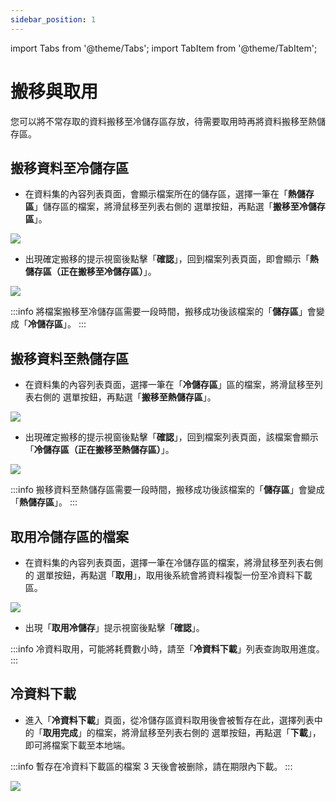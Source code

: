 ```yaml
---
sidebar_position: 1
---
```


import Tabs from '@theme/Tabs';
import TabItem from '@theme/TabItem';

# 搬移與取用


您可以將不常存取的資料搬移至冷儲存區存放，待需要取用時再將資料搬移至熱儲存區。

## 搬移資料至冷儲存區

* 在資料集的內容列表頁面，會顯示檔案所在的儲存區，選擇一筆在「**熱儲存區**」儲存區的檔案，將滑鼠移至列表右側的 <i class="fa fa-ellipsis-v fa-20" aria-hidden="true"></i>  選單按鈕，再點選「**搬移至冷儲存區**」。

![](https://cos.twcc.ai/SYS-MANUAL/uploads/upload_01247d535a5db90f5a2f1ce38f825c86.png)


* 出現確定搬移的提示視窗後點擊「**確認**」，回到檔案列表頁面，即會顯示「**熱儲存區（正在搬移至冷儲存區）**」。

![](https://cos.twcc.ai/SYS-MANUAL/uploads/upload_47e8a7d4ad230c86d54cc33b9588e5bc.png)

    
:::info
將檔案搬移至冷儲存區需要一段時間，搬移成功後該檔案的「**儲存區**」會變成「**冷儲存區**」。
:::
   
## 搬移資料至熱儲存區
* 在資料集的內容列表頁面，選擇一筆在「**冷儲存區**」區的檔案，將滑鼠移至列表右側的 <i class="fa fa-ellipsis-v fa-20" aria-hidden="true"></i> 選單按鈕，再點選「**搬移至熱儲存區**」。
  
![](https://cos.twcc.ai/SYS-MANUAL/uploads/upload_38e64275ea848fa39141c3b4ae1f08cd.png)
        
* 出現確定搬移的提示視窗後點擊「**確認**」，回到檔案列表頁面，該檔案會顯示「**冷儲存區（正在搬移至熱儲存區）**」。

![](https://cos.twcc.ai/SYS-MANUAL/uploads/upload_94050d513434d3a49da8ad2aec247c35.png)


:::info
搬移資料至熱儲存區需要一段時間，搬移成功後該檔案的「**儲存區**」會變成「**熱儲存區**」。
:::
    
## 取用冷儲存區的檔案

* 在資料集的內容列表頁面，選擇一筆在冷儲存區的檔案，將滑鼠移至列表右側的 <i class="fa fa-ellipsis-v fa-20" aria-hidden="true"></i> 選單按鈕，再點選「**取用**」，取用後系統會將資料複製一份至冷資料下載區。
    
![](https://cos.twcc.ai/SYS-MANUAL/uploads/upload_0463dea00cad6e5e3fa586263df52dbb.png)
    
* 出現「**取用冷儲存**」提示視窗後點擊「**確認**」。
    
:::info
冷資料取用，可能將耗費數小時，請至「**冷資料下載**」列表查詢取用進度。
:::

## 冷資料下載

* 進入「**冷資料下載**」頁面，從冷儲存區資料取用後會被暫存在此，選擇列表中的「**取用完成**」的檔案，將滑鼠移至列表右側的 <i class="fa fa-ellipsis-v fa-20" aria-hidden="true"></i> 選單按鈕，再點選「**下載**」，即可將檔案下載至本地端。
    
:::info
暫存在冷資料下載區的檔案 3 天後會被删除，請在期限內下載。
:::    
    
![](https://cos.twcc.ai/SYS-MANUAL/uploads/upload_1a3282cca261f04c3833c5259bc216d7.png)
